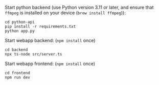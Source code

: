 Start python backend (use Python version 3.11 or later, and ensure that `ffmpeg` is installed on your device (`brew install ffmpeg`)):

```
cd python-api
pip install -r requirements.txt
python app.py
```

Start webapp backend: (`npm install` once)

```
cd backend
npx ts-node src/server.ts
```

Start webapp frontend: (`npm install` once)

```
cd frontend
npm run dev
```
